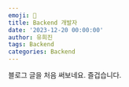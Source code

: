 ```yaml
---
emoji: 🔮
title: Backend 개발자
date: '2023-12-20 00:00:00'
author: 유희진
tags: Backend
categories: Backend
---
```

블로그 글을 처음 써보네요. 즐겁습니다.